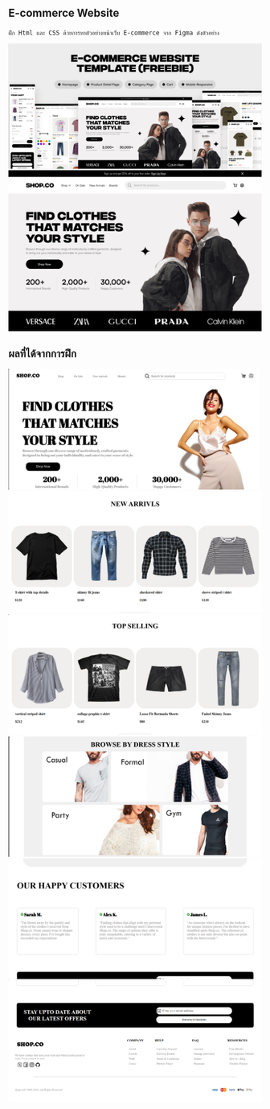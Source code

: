 ## E-commerce Website
``````````
ฝึก Html และ CSS ด้วยการหาตัวอย่างหน้าเว็บ E-commerce จาก Figma ดังตัวอย่าง
``````````
![Figma](img/figma.png)
![Figma](img/figma2.png)

## ผลที่ได้จากการฝึก 
![shop.co](img/shop.co.png)
![shop.co](img/shop.co2.png)
![shop.co](img/shop.co3.png)
![shop.co](img/shop.co4.png)
![shop.co](img/shop.co5.png)
![shop.co](img/shop.co6.png)